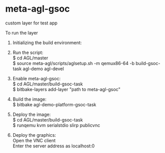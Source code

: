 # meta-agl-gsoc
custom layer for test app


To run the layer

1. Initializing the build environment:

2. Run the script: \
$ cd AGL/master \
$ source meta-agl/scripts/aglsetup.sh -m qemux86-64 -b build-gsoc-task agl-demo agl-devel 

3. Enable meta-agl-gsoc: \
$ cd AGL/master/build-gsoc-task \
$ bitbake-layers add-layer "path to meta-agl-gsoc" 

4. Build the image: \
$ bitbake agl-demo-platform-gsoc-task 

5. Deploy the image: \
$ cd AGL/master/build-gsoc-task \
$ runqemu kvm serialstdio slirp publicvnc 

6. Deploy the graphics: \
  Open the VNC client \
  Enter the server address as localhost:0 
